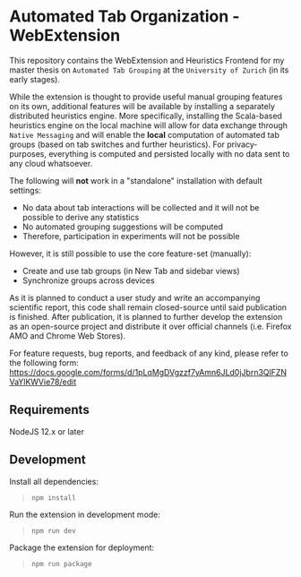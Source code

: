 # Automated Tab Organization - WebExtension

This repository contains the WebExtension and Heuristics Frontend for my master thesis on `Automated Tab Grouping` at the `University of Zurich` (in its early stages).

While the extension is thought to provide useful manual grouping features on its own, additional features will be available by installing a separately distributed heuristics engine. More specifically, installing the Scala-based heuristics engine on the local machine will allow for data exchange through `Native Messaging` and will enable the **local** computation of automated tab groups (based on tab switches and further heuristics). For privacy-purposes, everything is computed and persisted locally with no data sent to any cloud whatsoever.

The following will **not** work in a "standalone" installation with default settings:

- No data about tab interactions will be collected and it will not be possible to derive any statistics
- No automated grouping suggestions will be computed
- Therefore, participation in experiments will not be possible

However, it is still possible to use the core feature-set (manually):

- Create and use tab groups (in New Tab and sidebar views)
- Synchronize groups across devices

As it is planned to conduct a user study and write an accompanying scientific report, this code shall remain closed-source until said publication is finished. After publication, it is planned to further develop the extension as an open-source project and distribute it over official channels (i.e. Firefox AMO and Chrome Web Stores).

For feature requests, bug reports, and feedback of any kind, please refer to the following form:
<https://docs.google.com/forms/d/1pLqMgDVgzzf7yAmn6JLd0jJbrn3QlFZNVaYlKWVie78/edit>

## Requirements

NodeJS 12.x or later

## Development

Install all dependencies:

> `npm install`

Run the extension in development mode:

> `npm run dev`

Package the extension for deployment:

> `npm run package`
